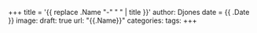 +++
title = '{{ replace .Name "-" " " | title }}'
author: Djones
date = {{ .Date }}
image: 
draft: true
url: "{{.Name}}"
categories:
tags:
+++
